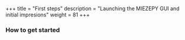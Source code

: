 +++
title = "First steps"
description = "Launching the MIEZEPY GUI and initial impresions"
weight = 81
+++

### How to get started

